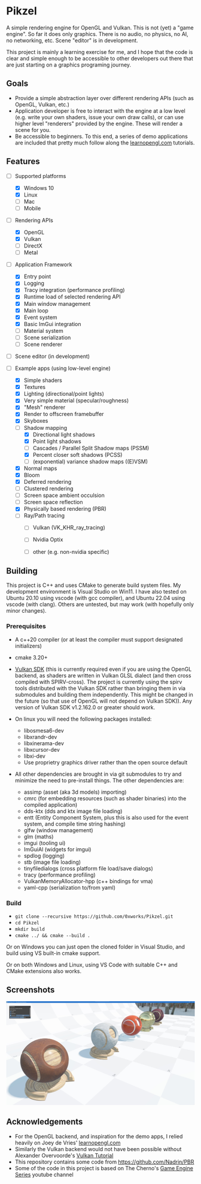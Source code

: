 # Pikzel

A simple rendering engine for OpenGL and Vulkan.  This is not (yet) a "game engine".  So far it does only graphics.  There is no audio, no physics, no AI, no networking, etc. Scene "editor" is in development.

This project is mainly a learning exercise for me, and I hope that the code is clear and simple enough to be accessible to other developers out there that are just starting on a graphics programing journey.

## Goals
- Provide a simple abstraction layer over different rendering APIs (such as OpenGL, Vulkan, etc.)
- Application developer is free to interact with the engine at a low level (e.g. write your own shaders, issue your own draw calls), or can use higher level "renderers" provided by the engine.  These will render a scene for you.
- Be accessible to beginners. To this end, a series of demo applications are included that pretty much follow along the [learnopengl.com](https://learnopengl.com) tutorials.

## Features
- [ ] Supported platforms
  - [x] Windows 10
  - [x] Linux
  - [ ] Mac
  - [ ] Mobile

- [ ] Rendering APIs
  - [x] OpenGL
  - [x] Vulkan
  - [ ] DirectX
  - [ ] Metal

- [ ] Application Framework
  - [x] Entry point
  - [x] Logging
  - [x] Tracy integration (performance profiling)
  - [x] Runtime load of selected rendering API
  - [x] Main window management
  - [x] Main loop
  - [x] Event system
  - [x] Basic ImGui integration
  - [ ] Material system
  - [ ] Scene serialization
  - [ ] Scene renderer

- [ ] Scene editor (in development)

- [ ] Example apps (using low-level engine)
    - [x] Simple shaders
    - [x] Textures
    - [x] Lighting (directional/point lights)
    - [x] Very simple material (specular/roughness)
    - [x] "Mesh" renderer
    - [x] Render to offscreen framebuffer
    - [x] Skyboxes
    - [ ] Shadow mapping
      - [x] Directional light shadows
      - [x] Point light shadows
      - [ ] Cascades / Parallel Split Shadow maps (PSSM)
      - [x] Percent closer soft shadows (PCSS)
      - [ ] (exponential) variance shadow maps ((E)VSM)
    - [x] Normal maps
    - [x] Bloom
    - [x] Deferred rendering
    - [ ] Clustered rendering
    - [ ] Screen space ambient occulsion
    - [ ] Screen space reflection
    - [x] Physically based rendering (PBR)
    - [ ] Ray/Path tracing
      - [ ] Vulkan (VK_KHR_ray_tracing)
      - [ ] Nvidia Optix
      - [ ] other (e.g. non-nvidia specific)



## Building
This project is C++ and uses CMake to generate build system files.  My development environment is Visual Studio on Win11.
I have also tested on Ubuntu 20.10 using vscode (with gcc compiler), and Ubuntu 22.04 using vscode (with clang).  Others are untested, but may work (with hopefully only minor changes).

### Prerequisites
- A c++20 compiler (or at least the compiler must support designated initializers)
- cmake 3.20+
- [Vulkan SDK](https://vulkan.lunarg.com/) (this is currently required even if you are using the OpenGL backend, as shaders are written in Vulkan GLSL dialect (and then cross compiled with SPIRV-cross).  The project is currently using the spirv tools distributed with the Vulkan SDK rather than bringing them in via submodules and building them independently.  This might be changed in the future (so that use of OpenGL will not depend on Vulkan SDK)).  Any version of Vulkan SDK v1.2.162.0 or greater should work.

- On linux you will need the following packages installed:
  - libosmesa6-dev
  - libxrandr-dev
  - libxinerama-dev
  - libxcursor-dev
  - libxi-dev
  - Use proprietry graphics driver rather than the open source default


- All other dependencies are brought in via git submodules to try and minimize the need to pre-install things.  The other dependencies are:
  - assimp                    (asset (aka 3d models) importing)
  - cmrc                      (for embedding resources (such as shader binaries) into the compiled application)
  - dds-ktx                   (dds and ktx image file loading)
  - entt                      (Entity Component System, plus this is also used for the event system, and compile time string hashing)
  - glfw                      (window management)
  - glm                       (maths)
  - imgui                     (tooling ui)
  - ImGuiAl                   (widgets for imgui)
  - spdlog                    (logging)
  - stb                       (image file loading)
  - tinyfiledialogs           (cross platform file load/save dialogs)
  - tracy                     (performance profiling)
  - VulkanMemoryAllocator-hpp (c++ bindings for vma)
  - yaml-cpp                  (serialization to/from yaml)

### Build
- ```git clone --recursive https://github.com/0xworks/Pikzel.git```
- ```cd Pikzel```
- ```mkdir build```
- ```cmake ../ && cmake --build .```

Or on Windows you can just open the cloned folder in Visual Studio, and build using VS built-in cmake support.

Or on both Windows and Linux, using VS Code with suitable C++ and CMake extensions also works.



## Screenshots
![17.1 PBR](Assets/Screenshots/17.1-PBR.jpg)

## Acknowledgements
- For the OpenGL backend, and inspiration for the demo apps, I relied heavily on Joey de Vries' [learnopengl.com](https://learnopengl.com)
- Similarly the Vulkan backend would not have been possible without Alexander Overvoorde's [Vulkan Tutorial](https://vulkan-tutorial.com)
- This repository contains some code from https://github.com/Nadrin/PBR
- Some of the code in this project is based on The Cherno's [Game Engine Series](https://thecherno.com/engine) youtube channel
